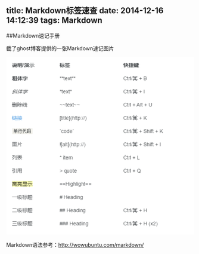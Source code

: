 title: Markdown标签速查
date: 2014-12-16 14:12:39
tags: Markdown
---

##Markdown速记手册

截了ghost博客提供的一张Markdown速记图片

![Markdown速记手册](/images/201412/Markdown_1.png)

Markdown语法参考：<http://wowubuntu.com/markdown/>
